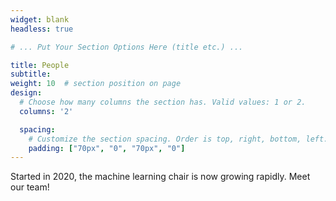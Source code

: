 ```yaml
---
widget: blank
headless: true

# ... Put Your Section Options Here (title etc.) ...

title: People
subtitle:  
weight: 10  # section position on page
design:
  # Choose how many columns the section has. Valid values: 1 or 2.
  columns: '2'

  spacing:
    # Customize the section spacing. Order is top, right, bottom, left.
    padding: ["70px", "0", "70px", "0"]
---
```


Started in 2020, the machine learning chair is now growing rapidly. Meet our team!




